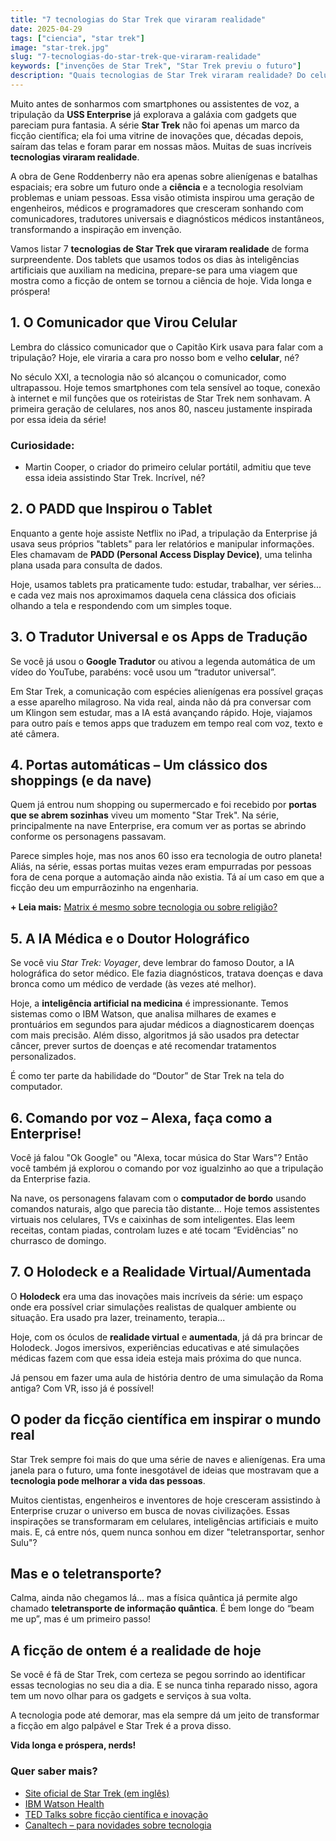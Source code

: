 ```yaml
---
title: "7 tecnologias do Star Trek que viraram realidade"
date: 2025-04-29
tags: ["ciencia", "star trek"] 
image: "star-trek.jpg"
slug: "7-tecnologias-do-star-trek-que-viraram-realidade"
keywords: ["invenções de Star Trek", "Star Trek previu o futuro"]
description: "Quais tecnologias de Star Trek viraram realidade? Do celular à IA, descubra 7 invenções que saíram da série para o nosso dia a dia!"
---
```


Muito antes de sonharmos com smartphones ou assistentes de voz, a tripulação da **USS Enterprise** já explorava a galáxia com gadgets que pareciam pura fantasia. A série **Star Trek** não foi apenas um marco da ficção científica; ela foi uma vitrine de inovações que, décadas depois, saíram das telas e foram parar em nossas mãos. Muitas de suas incríveis **tecnologias viraram realidade**.

A obra de Gene Roddenberry não era apenas sobre alienígenas e batalhas espaciais; era sobre um futuro onde a **ciência** e a tecnologia resolviam problemas e uniam pessoas. Essa visão otimista inspirou uma geração de engenheiros, médicos e programadores que cresceram sonhando com comunicadores, tradutores universais e diagnósticos médicos instantâneos, transformando a inspiração em invenção.

Vamos listar 7 **tecnologias de Star Trek que viraram realidade** de forma surpreendente. Dos tablets que usamos todos os dias às inteligências artificiais que auxiliam na medicina, prepare-se para uma viagem que mostra como a ficção de ontem se tornou a ciência de hoje. Vida longa e próspera!

## 1. O Comunicador que Virou Celular

Lembra do clássico comunicador que o Capitão Kirk usava para falar com a tripulação? Hoje, ele viraria a cara pro nosso bom e velho **celular**, né?

No século XXI, a tecnologia não só alcançou o comunicador, como ultrapassou. Hoje temos smartphones com tela sensível ao toque, conexão à internet e mil funções que os roteiristas de Star Trek nem sonhavam. A primeira geração de celulares, nos anos 80, nasceu justamente inspirada por essa ideia da série!

### Curiosidade:

*   Martin Cooper, o criador do primeiro celular portátil, admitiu que teve essa ideia assistindo Star Trek. Incrível, né?

## 2. O PADD que Inspirou o Tablet

Enquanto a gente hoje assiste Netflix no iPad, a tripulação da Enterprise já usava seus próprios "tablets" para ler relatórios e manipular informações. Eles chamavam de **PADD (Personal Access Display Device)**, uma telinha plana usada para consulta de dados.

Hoje, usamos tablets pra praticamente tudo: estudar, trabalhar, ver séries... e cada vez mais nos aproximamos daquela cena clássica dos oficiais olhando a tela e respondendo com um simples toque.

## 3. O Tradutor Universal e os Apps de Tradução

Se você já usou o **Google Tradutor** ou ativou a legenda automática de um vídeo do YouTube, parabéns: você usou um “tradutor universal”.

Em Star Trek, a comunicação com espécies alienígenas era possível graças a esse aparelho milagroso. Na vida real, ainda não dá pra conversar com um Klingon sem estudar, mas a IA está avançando rápido. Hoje, viajamos para outro país e temos apps que traduzem em tempo real com voz, texto e até câmera.

## 4. Portas automáticas – Um clássico dos shoppings (e da nave)

Quem já entrou num shopping ou supermercado e foi recebido por **portas que se abrem sozinhas** viveu um momento "Star Trek". Na série, principalmente na nave Enterprise, era comum ver as portas se abrindo conforme os personagens passavam.

Parece simples hoje, mas nos anos 60 isso era tecnologia de outro planeta! Aliás, na série, essas portas muitas vezes eram empurradas por pessoas fora de cena porque a automação ainda não existia. Tá aí um caso em que a ficção deu um empurrãozinho na engenharia.

**+ Leia mais:** [Matrix é mesmo sobre tecnologia ou sobre religião?](/matrix-e-mesmo-sobre-tecnologia-ou-sobre-religiao/)

## 5. A IA Médica e o Doutor Holográfico

Se você viu _Star Trek: Voyager_, deve lembrar do famoso Doutor, a IA holográfica do setor médico. Ele fazia diagnósticos, tratava doenças e dava bronca como um médico de verdade (às vezes até melhor).

Hoje, a **inteligência artificial na medicina** é impressionante. Temos sistemas como o IBM Watson, que analisa milhares de exames e prontuários em segundos para ajudar médicos a diagnosticarem doenças com mais precisão. Além disso, algoritmos já são usados pra detectar câncer, prever surtos de doenças e até recomendar tratamentos personalizados.

É como ter parte da habilidade do “Doutor” de Star Trek na tela do computador.

## 6. Comando por voz – Alexa, faça como a Enterprise!

Você já falou "Ok Google" ou "Alexa, tocar música do Star Wars"? Então você também já explorou o comando por voz igualzinho ao que a tripulação da Enterprise fazia.

Na nave, os personagens falavam com o **computador de bordo** usando comandos naturais, algo que parecia tão distante... Hoje temos assistentes virtuais nos celulares, TVs e caixinhas de som inteligentes. Elas leem receitas, contam piadas, controlam luzes e até tocam “Evidências” no churrasco de domingo.

## 7. O Holodeck e a Realidade Virtual/Aumentada

O **Holodeck** era uma das inovações mais incríveis da série: um espaço onde era possível criar simulações realistas de qualquer ambiente ou situação. Era usado pra lazer, treinamento, terapia...

Hoje, com os óculos de **realidade virtual** e **aumentada**, já dá pra brincar de Holodeck. Jogos imersivos, experiências educativas e até simulações médicas fazem com que essa ideia esteja mais próxima do que nunca.

Já pensou em fazer uma aula de história dentro de uma simulação da Roma antiga? Com VR, isso já é possível!

## O poder da ficção científica em inspirar o mundo real

Star Trek sempre foi mais do que uma série de naves e alienígenas. Era uma janela para o futuro, uma fonte inesgotável de ideias que mostravam que a **tecnologia pode melhorar a vida das pessoas**.

Muitos cientistas, engenheiros e inventores de hoje cresceram assistindo à Enterprise cruzar o universo em busca de novas civilizações. Essas inspirações se transformaram em celulares, inteligências artificiais e muito mais. E, cá entre nós, quem nunca sonhou em dizer "teletransportar, senhor Sulu"?

## Mas e o teletransporte?

Calma, ainda não chegamos lá... mas a física quântica já permite algo chamado **teletransporte de informação quântica**. É bem longe do “beam me up”, mas é um primeiro passo!

## A ficção de ontem é a realidade de hoje

Se você é fã de Star Trek, com certeza se pegou sorrindo ao identificar essas tecnologias no seu dia a dia. E se nunca tinha reparado nisso, agora tem um novo olhar para os gadgets e serviços à sua volta.

A tecnologia pode até demorar, mas ela sempre dá um jeito de transformar a ficção em algo palpável e Star Trek é a prova disso.

**Vida longa e próspera, nerds!**

### Quer saber mais?

*   [Site oficial de Star Trek (em inglês)](https://www.startrek.com)
*   [IBM Watson Health](https://www.ibm.com/watson-health)
*   [TED Talks sobre ficção científica e inovação](https://www.ted.com/talks)
*   [Canaltech – para novidades sobre tecnologia](https://canaltech.com.br)